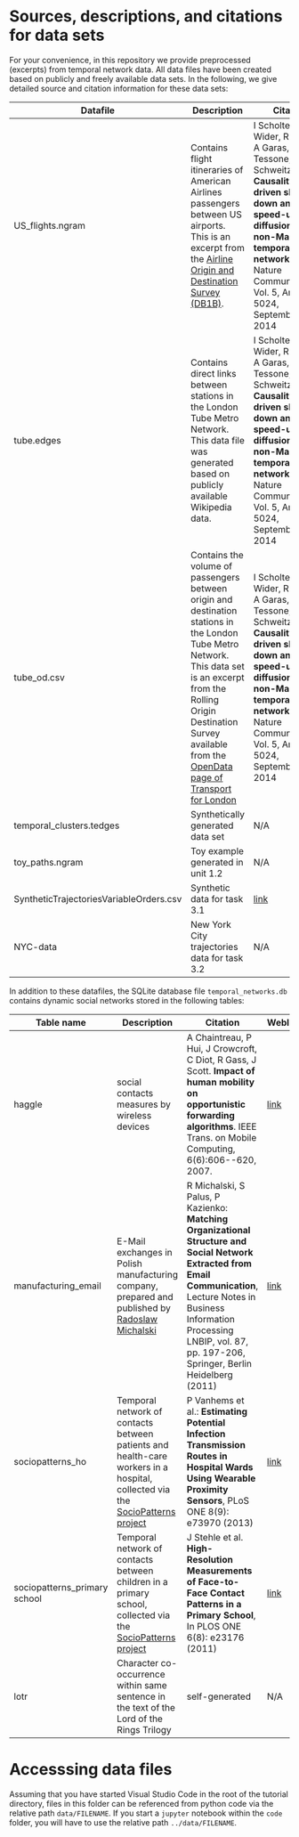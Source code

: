 # Sources, descriptions, and citations for data sets

For your convenience, in this repository we provide preprocessed (excerpts) from temporal network data. All data files have been created based on publicly and freely available data sets. In the following, we give detailed source and citation information for these data sets:

| Datafile | Description | Citation | Weblink |
|----------|-------------|----------|---------|
| US_flights.ngram | Contains flight itineraries of American Airlines passengers between US airports. This is an excerpt from the [Airline Origin and Destination Survey (DB1B)](https://www.transtats.bts.gov/Tables.asp?DB_ID=125&DB_Name=Airline%20Origin%20and%20Destination%20Survey%20%28DB1B%29&DB_Short_Name=Origin%20and%20Destination%20Survey). | I Scholtes, N Wider, R Pfitzner, A Garas, CJ Tessone, F Schweitzer. **Causality-driven slow-down and speed-up of diffusion in non-Markovian temporal networks**, In Nature Communications, Vol. 5, Article 5024, September 24, 2014 | [link](https://www.transtats.bts.gov/Fields.asp) |
| tube.edges | Contains direct links between stations in the London Tube Metro Network. This data file was generated based on publicly available Wikipedia data. | I Scholtes, N Wider, R Pfitzner, A Garas, CJ Tessone, F Schweitzer. **Causality-driven slow-down and speed-up of diffusion in non-Markovian temporal networks**, In Nature Communications, Vol. 5, Article 5024, September 24, 2014 | N/A |
| tube_od.csv | Contains the volume of passengers between origin and destination stations in the London Tube Metro Network. This data set is an excerpt from the Rolling Origin Destination Survey available from the [OpenData page of Transport for London](https://tfl.gov.uk/info-for/open-data-users/our-open-data#on-this-page-9) | I Scholtes, N Wider, R Pfitzner, A Garas, CJ Tessone, F Schweitzer. **Causality-driven slow-down and speed-up of diffusion in non-Markovian temporal networks**, In Nature Communications, Vol. 5, Article 5024, September 24, 2014 | [link](https://tfl.gov.uk/cdn/static/cms/documents/rods-access-mode-2010-sample.csv) |
| temporal_clusters.tedges | Synthetically generated data set | N/A | N/A |
| toy_paths.ngram | Toy example generated in unit 1.2  | N/A | N/A
| SyntheticTrajectoriesVariableOrders.csv | Synthetic data for task 3.1  | [link](https://arxiv.org/pdf/1712.09658) | [link](http://www.higherordernetwork.com/)
| NYC-data | New York City trajectories data for task 3.2  | N/A | [link](https://chriswhong.com/open-data/foil_nyc_taxi/)

In addition to these datafiles, the SQLite database file `temporal_networks.db` contains dynamic social networks stored in the following tables:


| Table name | Description | Citation | Weblink |
|------------|-------------|----------|---------|
| haggle | social contacts measures by wireless devices | A Chaintreau, P Hui, J Crowcroft, C Diot, R Gass, J Scott. **Impact of human mobility on opportunistic forwarding algorithms**. IEEE Trans. on Mobile Computing, 6(6):606--620, 2007.  | [link](http://konect.uni-koblenz.de/networks/contact)
| manufacturing_email |  E-Mail exchanges in Polish manufacturing company, prepared and published by [Radoslaw Michalski](https://www.ii.pwr.edu.pl/~michalski/) | R Michalski, S Palus, P Kazienko: **Matching Organizational Structure and Social Network Extracted from Email Communication**, Lecture Notes in Business Information Processing LNBIP, vol. 87, pp. 197-206, Springer, Berlin Heidelberg (2011)  |[link](https://www.ii.pwr.edu.pl/~michalski/index.php?content=datasets) |
| sociopatterns_ho |  Temporal network of contacts between patients and health-care workers in a hospital, collected via the [SocioPatterns project](http://www.sociopatterns.org) |  P Vanhems et al.: **Estimating Potential Infection Transmission Routes in Hospital Wards Using Wearable Proximity Sensors**, PLoS ONE 8(9): e73970 (2013) |[link](http://www.sociopatterns.org/datasets/hospital-ward-dynamic-contact-network/) |
| sociopatterns_primary school |  Temporal network of contacts between children in a primary school, collected via the [SocioPatterns project](http://www.sociopatterns.org) | J Stehle et al. **High-Resolution Measurements of Face-to-Face Contact Patterns in a Primary School**, In PLOS ONE 6(8): e23176 (2011) |[link](http://www.sociopatterns.org/datasets/primary-school-temporal-network-data/) |
| lotr |  Character co-occurrence within same sentence in the text of the Lord of the Rings Trilogy  | self-generated | N/A |

# Accesssing data files

Assuming that you have started Visual Studio Code in the root of the tutorial directory, files in this folder can be referenced from python code via the relative path `data/FILENAME`. If you start a `jupyter` notebook within the `code` folder, you will have to use the relative path `../data/FILENAME`.
